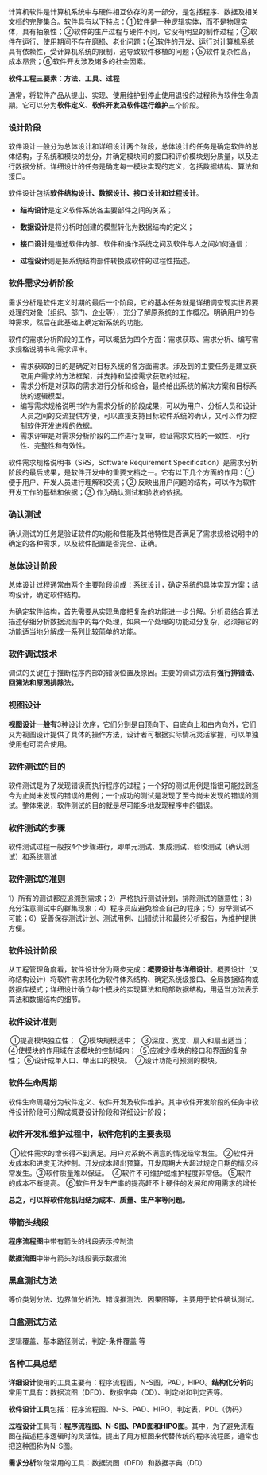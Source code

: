 计算机软件是计算机系统中与硬件相互依存的另一部分，是包括程序、数据及相关文档的完整集合。软件具有以下特点：①软件是一种逻辑实体，而不是物理实体，具有抽象性；②软件的生产过程与硬件不同，它没有明显的制作过程；③软件在运行、使用期间不存在磨损、老化问题；④软件的开发、运行对计算机系统具有依赖性，受计算机系统的限制，这导致软件移植的问题；⑤软件复杂性高，成本昂贵；⑥软件开发涉及诸多的社会因素。

**软件工程三要素：方法、工具、过程**

​    通常，将软件产品从提出、实现、使用维护到停止使用退役的过程称为软件生命周期。它可以分为**软件定义、软件开发及软件运行维护**三个阶段。

### 设计阶段

软件设计一般分为总体设计和详细设计两个阶段，总体设计的任务是确定软件的总体结构，子系统和模块的划分，并确定模块间的接口和评价模块划分质量，以及进行数据分析。详细设计的任务是确定每一模块实现的定义，包括数据结构、算法和接口。

软件设计包括**软件结构设计、数据设计、接口设计和过程设计**。

- **结构设计**是定义软件系统各主要部件之间的关系；

- **数据设计**是将分析时创建的模型转化为数据结构的定义；

- **接口设计**是描述软件内部、软件和操作系统之间及软件与人之间如何通信；

- **过程设计**则是把系统结构部件转换成软件的过程性描述。

### 软件需求分析阶段

需求分析是软件定义时期的最后一个阶段，它的基本任务就是详细调查现实世界要处理的对象（组织、部门、企业等），充分了解原系统的工作概况，明确用户的各种需求，然后在此基础上确定新系统的功能。

软件的需求分析阶段的工作，可以概括为四个方面：需求获取、需求分析、编写需求规格说明书和需求评审。

- 需求获取的目的是确定对目标系统的各方面需求。涉及到的主要任务是建立获取用户需求的方法框架，并支持和监控需求获取的过程。
- 需求分析是对获取的需求进行分析和综合，最终给出系统的解决方案和目标系统的逻辑模型。
- 编写需求规格说明书作为需求分析的阶段成果，可以为用户、分析人员和设计人员之间的交流提供方便，可以直接支持目标软件系统的确认，又可以作为控制软件开发进程的依据。
- 需求评审是对需求分析阶段的工作进行复审，验证需求文档的一致性、可行性、完整性和有效性。

软件需求规格说明书（SRS，Software Requirement Specification）是需求分析阶段的最后成果，是软件开发中的重要文档之一。它有以下几个方面的作用：① 便于用户、开发人员进行理解和交流；② 反映出用户问题的结构，可以作为软件开发工作的基础和依据；③ 作为确认测试和验收的依据。

### 确认测试

​    确认测试的任务是验证软件的功能和性能及其他特性是否满足了需求规格说明中的确定的各种需求，以及软件配置是否完全、正确。

### 总体设计阶段

​	总体设计过程通常由两个主要阶段组成：系统设计，确定系统的具体实现方案；结构设计，确定软件结构。

​	为确定软件结构，首先需要从实现角度把复杂的功能进一步分解。分析员结合算法描述仔细分析数据流图中的每个处理，如果一个处理的功能过分复杂，必须把它的功能适当地分解成一系列比较简单的功能。

### 软件调试技术

调试的关键在于推断程序内部的错误位置及原因。主要的调试方法有**强行排错法、回溯法和原因排除法。**

### 视图设计

​	**视图设计一般有**3种设计次序，它们分别是自顶向下、自底向上和由内向外，它们又为视图设计提供了具体的操作方法，设计者可根据实际情况灵活掌握，可以单独使用也可混合使用。

### 软件测试的目的

​	软件测试是为了发现错误而执行程序的过程；一个好的测试用例是指很可能找到迄今为止尚未发现的错误的用例；一个成功的测试是发现了至今尚未发现的错误的测试。整体来说，软件测试的目的就是尽可能多地发现程序中的错误。

### 软件测试的步骤

软件测试过程一般按4个步骤进行，即单元测试、集成测试、验收测试（确认测试）和系统测试

### 软件测试的准则

1）所有的测试都应追溯到需求；2）严格执行测试计划，排除测试的随意性；3）充分注意测试中的群集现象；4）程序员应避免检查自己的程序；5）穷举测试不可能；6）妥善保存测试计划、测试用例、出错统计和最终分析报告，为维护提供方便。

### 软件设计阶段

从工程管理角度看，软件设计分为两步完成：**概要设计与详细设计**。概要设计（又称结构设计）将软件需求转化为软件体系结构、确定系统级接口、全局数据结构或数据库模式；详细设计确立每个模块的实现算法和局部数据结构，用适当方法表示算法和数据结构的细节。

### 软件设计准则

​	①提高模块独立性；
​    ②模块规模适中；
​    ③深度、宽度、扇入和扇出适当；
​    ④使模块的作用域在该模块的控制域内；
​    ⑤应减少模块的接口和界面的复杂性；
​    ⑥设计成单入口、单出口的模块。
​    ⑦设计功能可预测的模块。

### 软件生命周期

​    软件生命周期分为软件定义、软件开发及软件维护。其中软件开发阶段的任务中软件设计阶段可分解成概要设计阶段和详细设计阶段；

### 软件开发和维护过程中，软件危机的主要表现

​	①软件需求的增长得不到满足。用户对系统不满意的情况经常发生。
​    ②软件开发成本和进度无法控制。开发成本超出预算，开发周期大大超过规定日期的情况经常发生。
​    ③软件质量难以保证。
​    ④软件不可维护或维护程度非常低。
​    ⑤软件的成本不断提高。
​    ⑥软件开发生产率的提高赶不上硬件的发展和应用需求的增长

**总之，可以将软件危机归结为成本、质量、生产率等问题。**

### 带箭头线段

**程序流程图**中带有箭头的线段表示控制流

**数据流图**中带有箭头的线段表示数据流

### 黑盒测试方法

等价类划分法、边界值分析法、错误推测法、因果图等，主要用于软件确认测试。

### 白盒测试方法

逻辑覆盖、基本路径测试，判定-条件覆盖	等

### 各种工具总结

​	**详细设计**使用的工具主要有：程序流程图，N-S图，PAD，HIPO。
​    **结构化分析**的常用工具有：数据流图（DFD）、数据字典（DD）、判定树和判定表等。

​    **软件设计工具**包括：程序流程图、N-S、PAD、HIPO，判定表，PDL（伪码）

​	**过程设计**工具有：**程序流程图、N-S图、PAD图和HIPO图**。其中，为了避免流程图在描述程序逻辑时的灵活性，提出了用方框图来代替传统的程序流程图，通常也把这种图称为N-S图。

​	**需求分析**阶段常用的工具：数据流图（DFD）和数据字典（DD）